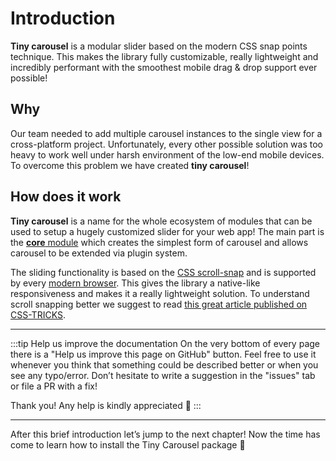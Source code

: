 # Introduction

**Tiny carousel** is a modular slider based on the modern CSS snap points technique. This makes the library fully customizable, really lightweight and incredibly performant with the smoothest mobile drag & drop support ever possible!

## Why

Our team needed to add multiple carousel instances to the single view for a cross-platform project. Unfortunately, every other possible solution was too heavy to work well under harsh environment of the low-end mobile devices. To overcome this problem we have created **tiny carousel**!

## How does it work

**Tiny carousel** is a name for the whole ecosystem of modules that can be used to setup a hugely customized slider for your web app! The main part is the [**core** module](./usage/#core) which creates the simplest form of carousel and allows carousel to be extended via plugin system.

The sliding functionality is based on the [CSS scroll-snap](https://developer.mozilla.org/en-US/docs/Web/CSS/CSS_Scroll_Snap) and is supported by every [modern browser](https://caniuse.com/?search=scroll%20snap). This gives the library a native-like responsiveness and makes it a really lightweight solution. To understand scroll snapping better we suggest to read [this great article published on CSS-TRICKS](https://css-tricks.com/practical-css-scroll-snapping/).

---

:::tip Help us improve the documentation
On the very bottom of every page there is a "Help us improve this page on GitHub" button. Feel free to use it whenever you think that something could be described better or when you see any typo/error. Don’t hesitate to write a suggestion in the "issues" tab or file a PR with a fix!

Thank you! Any help is kindly appreciated 🙏
:::

---

After this brief introduction let’s jump to the next chapter! Now the time has come to learn how to install the Tiny Carousel package 💪
